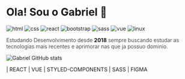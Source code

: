 # Ola! Sou o Gabriel 👋

![html](https://img.shields.io/badge/HTML-239120?style=for-the-badge&logo=html5&logoColor=white) ![css](https://img.shields.io/badge/CSS-239120?&style=for-the-badge&logo=css3&logoColor=white)
![react](https://img.shields.io/badge/React-20232A?style=for-the-badge&logo=react&logoColor=61DAFB) ![bootstrap](https://img.shields.io/badge/Bootstrap-563D7C?style=for-the-badge&logo=bootstrap&logoColor=white) ![sass](https://img.shields.io/badge/Sass-CC6699?style=for-the-badge&logo=sass&logoColor=white) ![vue](https://img.shields.io/badge/Vue.js-35495E?style=for-the-badge&logo=vue.js&logoColor=4FC08D) ![linux](https://img.shields.io/badge/Linux-E34F26?style=for-the-badge&logo=linux&logoColor=black)

<p style="font-weight:300">Estudando Desenvolvimento desde <b>2018</b> sempre buscando estudar as </br> tecnologias mais recentes
e aprimorar nas que ja possuo dominio.</p>

![Gabriel GitHub stats](https://github-readme-stats.vercel.app/api?username=lsgabriel&show_icons=true&theme=radical)


| REACT | VUE | STYLED-COMPONENTS | SASS | FIGMA
